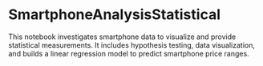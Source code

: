 # SmartphoneAnalysisStatistical
This notebook investigates smartphone data to visualize and provide statistical measurements. It includes hypothesis testing, data visualization, and builds a linear regression model to predict smartphone price ranges.
